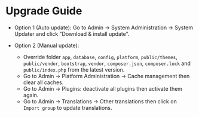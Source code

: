 # Upgrade Guide

- Option 1 (Auto update): Go to Admin -> System Administration -> System Updater and click "Download & install update".

- Option 2 (Manual update):
    - Override folder `app`, `database`, `config`, `platform`, `public/themes`, `public/vendor`, `bootstrap`, `vendor`, `composer.json`, `composer.lock` and `public/index.php` from the latest version.
    - Go to Admin -> Platform Administration -> Cache management then clear all caches.
    - Go to Admin -> Plugins: deactivate all plugins then activate them again.
    - Go to Admin -> Translations -> Other translations then click on `Import group` to update translations.
